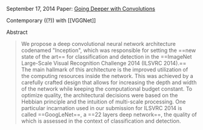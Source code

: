 September 17, 2014
Paper: [Going Deeper with Convolutions](https://arxiv.org/abs/1409.4842)

Contemporary ((?)) with [[VGGNet]]

Abstract
> We propose a deep convolutional neural network architecture codenamed "Inception", which was responsible for setting the ==new state of the art== for classification and detection in the ==ImageNet Large-Scale Visual Recognition Challenge 2014 (ILSVRC 2014).== The main hallmark of this architecture is the improved utilization of the computing resources inside the network. This was achieved by a carefully crafted design that allows for increasing the depth and width of the network while keeping the computational budget constant. To optimize quality, the architectural decisions were based on the Hebbian principle and the intuition of multi-scale processing. One particular incarnation used in our submission for ILSVRC 2014 is called ==GoogLeNet==, a ==22 layers deep network==, the quality of which is assessed in the context of classification and detection.
